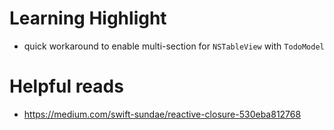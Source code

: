 

# Learning Highlight

- quick workaround to enable multi-section for `NSTableView` with `TodoModel`

# Helpful reads

- https://medium.com/swift-sundae/reactive-closure-530eba812768
